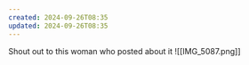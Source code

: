 ```yaml
---
created: 2024-09-26T08:35
updated: 2024-09-26T08:35
---
```

Shout out to this woman who posted about it
![[IMG_5087.png]]